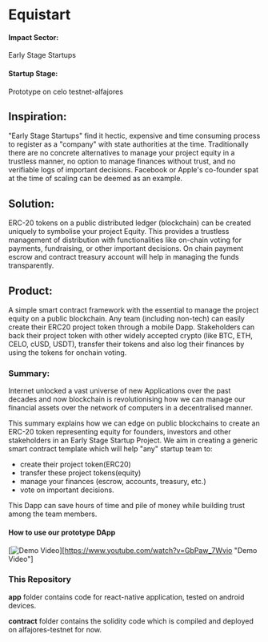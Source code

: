# Equistart

#### Impact Sector: 
Early Stage Startups

#### Startup Stage:
Prototype on celo testnet-alfajores

## Inspiration:
"Early Stage Startups" find it hectic, expensive and time consuming process to register as a "company" with state authorities at the time.
Traditionally there are no concrete alternatives to manage your project equity in a trustless manner, no option to manage finances without trust, and no verifiable logs of important decisions.
Facebook or Apple's co-founder spat at the time of scaling can be deemed as an example.

## Solution:
ERC-20 tokens on a public distributed ledger (blockchain) can be created uniquely to symbolise your project Equity. 
This provides a trustless management of distribution with functionalities like on-chain voting for payments, fundraising, or other important decisions.
On chain payment escrow and contract treasury account will help in managing the funds transparently.

## Product:
A simple smart contract framework with the essential to manage the project equity on a public blockchain. 
Any team (including non-tech) can easily create their ERC20 project token through a mobile Dapp.
Stakeholders can back their project token with other widely accepted crypto (like BTC, ETH, CELO, cUSD, USDT), 
transfer their tokens and also log their finances by using the tokens for onchain voting.


### Summary:
Internet unlocked a vast universe of new Applications over the past decades and now blockchain is 
revolutionising how we can manage our financial assets over the network of computers in a decentralised manner.

This summary explains how we can edge on public blockchains to create an ERC-20 token representing equity for founders, 
investors and other stakeholders in an Early Stage Startup Project. We aim in creating a generic smart contract template 
which will help "any" startup team to:
- create their project token(ERC20)
- transfer these project tokens(equity)
- manage your finances (escrow, accounts, treasury, etc.)
- vote on important decisions.

This Dapp can save hours of time and pile of money while building trust among the team members.

<!-- The project can be scaled into a decentralised entity to comply with most jurisdictions or they can choose to migrate
to traditional methods upon necessity. Blockchain projects can use the application till they manage to develop their platform. -->

#### How to use our prototype DApp
[![Demo Video](https://www.youtube.com/watch?v=GbPaw_7Wvio)][https://www.youtube.com/watch?v=GbPaw_7Wvio "Demo Video"]

### This Repository
**app** folder contains code for react-native application, tested on android devices.

**contract** folder contains the solidity code which is compiled and deployed on alfajores-testnet for now.






